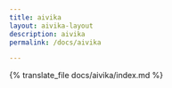 ```yaml
---
title: aivika
layout: aivika-layout
description: aivika
permalink: /docs/aivika

---
```


{% translate_file docs/aivika/index.md %}